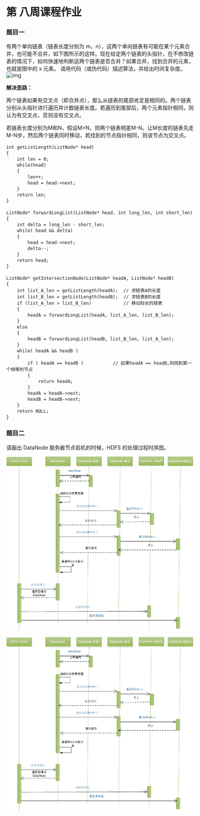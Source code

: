 # 第 八周课程作业



### 题目一

有两个单向链表（链表长度分别为 m，n），这两个单向链表有可能在某个元素合并，也可能不合并，如下图所示的这样。现在给定两个链表的头指针，在不修改链表的情况下，如何快速地判断这两个链表是否合并？如果合并，找到合并的元素，也就是图中的 x 元素。
请用代码（或伪代码）描述算法，并给出时间复杂度。![img](https://static001.infoq.cn/resource/image/c0/3a/c064a6ed89c2d5e937fdbdc6b390253a.png)



**解决思路：**

两个链表如果有交叉点（即合并点），那么从链表的尾部肯定是相同的。两个链表分别从头指针进行遍历并计数链表长度。若遍历到尾部后，两个元素指针相同，则认为有交叉点，否则没有交叉点。

若链表长度分别为M和N，假设M>N，则两个链表相差M-N。让M长度的链表先走M-N步，然后两个链表同时移动，若找到的节点指针相同，则该节点为交叉点。



```
int getListLength(ListNode* head)
{
    int len = 0;
    while(head)
    {
        len++;
        head = head->next;
    }
    return len;
}

ListNode* forwardLongList(ListNode* head, int long_len, int short_len)
{
    int delta = long_len - short_len;
    while( head && delta)
    {
        head = head->next;
        delta--;
    }
    return head;
}

ListNode* getIntersectionNode(ListNode* headA, ListNode* headB)
{
    int list_A_len = getListLength(headA);  // 求链表A的长度
    int list_B_len = getListLength(headB);  // 求链表B的长度
    if (list_A_len > list_B_len)            // 移动较长的链表
    {
        headA = forwardLongList(headA, list_A_len, list_B_len);
    }
    else
    {
        headB = forwardLongList(headB, list_B_len, list_A_len);
    }
    while( headA && headB )
    {
        if ( headA == headB )           // 如果headA == headB,则找到第一个相等的节点
        {
            return headA;
        }
        headA = headA->next;
        headB = headB->next;
    }
    return NULL;
}
```



### 题目二



请画出 DataNode 服务器节点宕机的时候，HDFS 的处理过程时序图。



![1605333148580](https://github.com/hwangyungping/TalkGo/blob/master/架构师训练营-第一期/images/1605333148580.png)

![1605333148580](.\images\1605333148580.png)